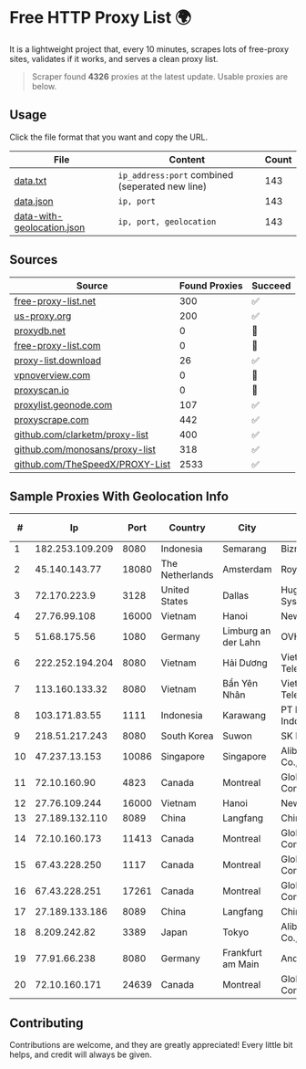 
# Free HTTP Proxy List 🌍

It is a lightweight project that, every 10 minutes, scrapes lots of free-proxy sites, validates if it works, and serves a clean proxy list.


> Scraper found **4326** proxies at the latest update. Usable proxies are below.

## Usage

Click the file format that you want and copy the URL.


|File|Content|Count|
|----|-------|-----|
|[data.txt](https://raw.githubusercontent.com/themiralay/Proxy-List-World/master/data.txt)|`ip_address:port` combined (seperated new line)|143|
|[data.json](https://raw.githubusercontent.com/themiralay/Proxy-List-World/master/data.json)|`ip, port`|143|
|[data-with-geolocation.json](https://raw.githubusercontent.com/themiralay/Proxy-List-World/master/data-with-geolocation.json)|`ip, port, geolocation`|143|

## Sources

|Source|Found Proxies|Succeed|
|------|-------------|-------|
|[free-proxy-list.net](https://free-proxy-list.net)|300|✅|
|[us-proxy.org](https://www.us-proxy.org)|200|✅|
|[proxydb.net](http://proxydb.net)|0|🚫|
|[free-proxy-list.com](https://free-proxy-list.com/?page=&port=&type%5B%5D=http&type%5B%5D=https&up_time=0&search=Search)|0|🚫|
|[proxy-list.download](https://www.proxy-list.download/HTTP)|26|✅|
|[vpnoverview.com](https://vpnoverview.com/privacy/anonymous-browsing/free-proxy-servers)|0|🚫|
|[proxyscan.io](https://www.proxyscan.io)|0|🚫|
|[proxylist.geonode.com](https://proxylist.geonode.com/api/proxy-list?limit=300&page=1&sort_by=lastChecked&sort_type=desc&protocols=http,https)|107|✅|
|[proxyscrape.com](https://api.proxyscrape.com/v2/?request=displayproxies&protocol=http&timeout=10000&country=all&ssl=all&anonymity=all)|442|✅|
|[github.com/clarketm/proxy-list](https://raw.githubusercontent.com/clarketm/proxy-list/master/proxy-list-raw.txt)|400|✅|
|[github.com/monosans/proxy-list](https://raw.githubusercontent.com/monosans/proxy-list/main/proxies/http.txt)|318|✅|
|[github.com/TheSpeedX/PROXY-List](https://raw.githubusercontent.com/TheSpeedX/PROXY-List/master/http.txt)|2533|✅|


## Sample Proxies With Geolocation Info

|#|Ip|Port|Country|City|Internet Service Provider|
|-|--|----|-------|----|-------------------------|
|1|182.253.109.209|8080|Indonesia|Semarang|Biznet Metronet|
|2|45.140.143.77|18080|The Netherlands|Amsterdam|RoyaleHosting BV|
|3|72.170.223.9|3128|United States|Dallas|Hughes Network Systems|
|4|27.76.99.108|16000|Vietnam|Hanoi|Newass2011xDSLHCMC|
|5|51.68.175.56|1080|Germany|Limburg an der Lahn|OVH SAS|
|6|222.252.194.204|8080|Vietnam|Hải Dương|VietNam Post and Telecom Corporation|
|7|113.160.133.32|8080|Vietnam|Bẩn Yên Nhân|VietNam Post and Telecom Corporation|
|8|103.171.83.55|1111|Indonesia|Karawang|PT Multi Network Indonesia|
|9|218.51.217.243|8080|South Korea|Suwon|SK Broadband Co Ltd|
|10|47.237.13.153|10086|Singapore|Singapore|Alibaba (US) Technology Co., Ltd.|
|11|72.10.160.90|4823|Canada|Montreal|GloboTech Communications|
|12|27.76.109.244|16000|Vietnam|Hanoi|Newass2011xDSLHCMC|
|13|27.189.132.110|8089|China|Langfang|Chinanet|
|14|72.10.160.173|11413|Canada|Montreal|GloboTech Communications|
|15|67.43.228.250|1117|Canada|Montreal|GloboTech Communications|
|16|67.43.228.251|17261|Canada|Montreal|GloboTech Communications|
|17|27.189.133.186|8089|China|Langfang|Chinanet|
|18|8.209.242.82|3389|Japan|Tokyo|Alibaba (US) Technology Co., Ltd.|
|19|77.91.66.238|8080|Germany|Frankfurt am Main|Andrii Hrosh|
|20|72.10.160.171|24639|Canada|Montreal|GloboTech Communications|



## Contributing

Contributions are welcome, and they are greatly appreciated! Every
little bit helps, and credit will always be given.

